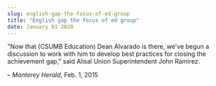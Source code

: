 ```yaml
---
slug: english-gap-the-focus-of-ed-group
title: "English gap the focus of ed group"
date: January 01 2020
---
```


<p>"Now that &#40;CSUMB Education&#41; Dean Alvarado is there, we've begun a discussion to work with him to develop best practices for closing the achievement gap," said Alisal Union Superintendent John Ramirez.
</p><p>– <em>Monterey Herald</em>, Feb. 1, 2015
</p>

